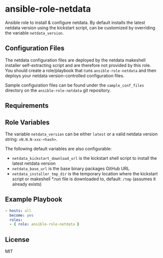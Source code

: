 ansible-role-netdata
=========

Ansible role to install & configure netdata. By default installs the latest netdata version using the kickstart script, can be customized by overriding the variable `netdata_version`.

Configuration Files
-------------------

The netdata configuration files are deployed by the netdata makeshell installer self-extracting script and are therefore not provided by this role. You should create a role/playbook that runs `ansible-role-netdata` and then deploys your netdata version-controlled configuration files.

Sample configuration files can be found under the `sample_conf_files` directory on the `ansible-role-netdata` git repository.

Requirements
------------

Role Variables
--------------

The variable `netdata_version` can be either `latest` or a valid netdata version string: `vN.N.N-xxx-<hash>`.

The following default variables are also configurable:
- `netdata_kickstart_download_url` is the kickstart shell script to install the latest netdata version
- `netdata_base_url` is the base binary packages GitHub URL
- `netdata_installer_tmp_dir` is the temporary location where the kickstart script or makeshell *.run file is downloaded to, default: `/tmp` (assumes it already exists)

Example Playbook
----------------

``` yaml
- hosts: all
  become: yes
  roles:
  - { role: ansible-role-netdata }
```

License
-------

MIT

